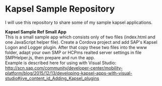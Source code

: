 # Kapsel Sample Repository

I will use this repository to share some of my sample kapsel applications. 

<p><b>Kapsel Sample Ref Small App</b><br>
This is a small sample app which consists only of two files (index.html and one JavaScript helper file). 
Create a Cordova project and add SAP's Kapsel Logon and Logger plugin. After that copy these two files into the www folder, 
adapt your own SMP or HCPms realted server settings in file SMPHelper.js, then prepare and run the app.
<br>
Example is described here for using with Visual Studio: <br>
<a href="http://scn.sap.com/community/developer-center/mobility-platform/blog/2015/12/13/developing-kapsel-apps-with-visual-studio#jive_content_id_Adding_Kapsel_plugins">http://scn.sap.com/community/developer-center/mobility-platform/blog/2015/12/13/developing-kapsel-apps-with-visual-studio#jive_content_id_Adding_Kapsel_plugins</a>
</p>
